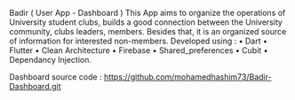 Badir ( User App - Dashboard ) 
This App aims to organize the operations of University student clubs, builds a good connection between the University community, clubs leaders, members.
Besides that, it is an organized source of information for interested non-members.
Developed using :
• Dart
• Flutter
• Clean Architecture
• Firebase
• Shared_preferences
• Cubit
• Dependancy Injection.

Dashboard source code : https://github.com/mohamedhashim73/Badir-Dashboard.git

